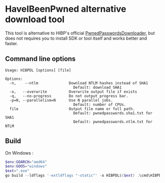 # HaveIBeenPwned alternative download tool

This tool is alternative to HIBP's official [PwnedPasswordsDownloader](https://github.com/HaveIBeenPwned/PwnedPasswordsDownloader), 
but does not requires you to install SDK or tool itself and works better and faster.

## Command line options

```
Usage: HIBPDL [options] [file]

Options:
  -n,    --ntlm              Download NTLM hashes instead of SHA1
                               Default: download SHA1
  -o,   --overwrite          Overwrite output file if exists
  -q,   --no-progress        Do not output progress bar.
  -p=N, --parallelism=N      Use N parallel jobs.
                               Default: number of CPUs.
  file                       Output file name or full path.
                               Default: pwnedpasswords.sha1.txt for SHA1
                               Default: pwnedpasswords.ntlm.txt for NTLM
```


## Build

On Windows : 
```powershell
$env:GOARCH="amd64"
$env:GOOS="windows"
$ext=".exe"
go build --ldflags '-extldflags "-static"' -o HIBPDL$($ext) .\cmd\HIBPDL
```
